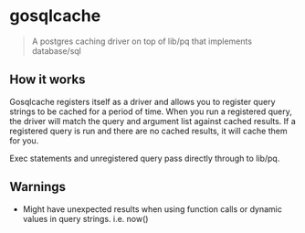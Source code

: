 gosqlcache
==========
 > A postgres caching driver on top of lib/pq that implements database/sql

How it works
------------
Gosqlcache registers itself as a driver and allows you to register query strings to be cached for a period of time. When you run a registered query, the driver will match the query and argument list against cached results. If a registered query is run and there are no cached results, it will cache them for you.

Exec statements and unregistered query pass directly through to lib/pq.

Warnings
--------
 - Might have unexpected results when using function calls or dynamic values in query strings. i.e. now()
